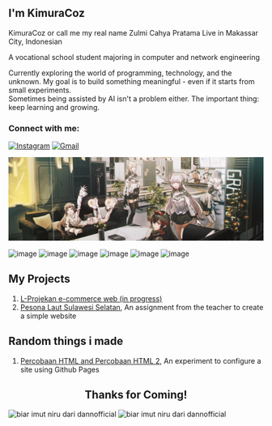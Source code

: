 ## I'm KimuraCoz

KimuraCoz or call me my real name Zulmi Cahya Pratama
Live in Makassar City, Indonesian

A vocational school student majoring in computer and network engineering 

Currently exploring the world of programming, technology, and the unknown.
My goal is to build something meaningful - even if it starts from small experiments.  
Sometimes being assisted by AI isn't a problem either. The important thing: keep learning and growing.


### Connect with me:

[![Instagram](https://go-skill-icons.vercel.app/api/icons?i=instagram&theme=dark)](https://www.instagram.com/kimzul1945)
[![Gmail](https://go-skill-icons.vercel.app/api/icons?i=gmail&theme=light)](mailto:eazyzxc@gmail.com)

<a href="mailto:eazyzxc@gmail.com" target="_blank">
    <img src="img/80634628_p0.jpg" alt="Gmail" />
</a>

<br>

![image](https://img.shields.io/badge/HTML5-E34F26?style=for-the-badge&logo=html5&logoColor=white)
![image](https://img.shields.io/badge/CSS3-1572B6?style=for-the-badge&logo=css3&logoColor=white)
![image](https://img.shields.io/badge/JavaScript-323330?style=for-the-badge&logo=javascript&logoColor=F7DF1E)
![image](https://img.shields.io/badge/Arduino_IDE-00979D?style=for-the-badge&logo=arduino&logoColor=white)
![image](https://img.shields.io/badge/VirtualBox-21416b?style=for-the-badge&logo=VirtualBox&logoColor=white)
![image](https://img.shields.io/badge/Debian-A81D33?style=for-the-badge&logo=debian&logoColor=white)

## My Projects

1. [L-Projekan e-commerce web (in progress)](https://github.com/L-Projekan/Beranda)
2. [Pesona Laut Sulawesi Selatan](https://github.com/KimuraCoz/Pesona-Laut-Sulawesi-Selatan---Wisata-Bahari-Terbaik), An assignment from the teacher to create a simple website

## Random things i made

1. [Percobaan HTML and Percobaan HTML 2](https://github.com/KimuraCoz/Percobaan-HTML), An experiment to configure a site using Github Pages

## <center> Thanks for Coming!
<p>
  <img src="https://media1.tenor.com/m/ZtuVwa_2f1oAAAAd/kobayashi-san-chi-no-maid-dragon-anime.gif" style="height: 200px; object-fit: cover;" alt="biar imut niru dari dannofficial"/>
  <img src="https://media1.tenor.com/m/6rf3I6nwaPoAAAAC/pgr-punishing-gray-raven.gif" style="height: 200px; object-fit: cover;" alt="biar imut niru dari dannofficial" />
</p>
